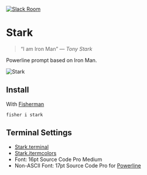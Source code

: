 [![Slack Room][slack-badge]][slack-link]

# Stark

> “I am Iron Man” — _Tony Stark_

Powerline prompt based on Iron Man.

![Stark]

## Install

With [Fisherman]

```fish
fisher i stark
```

## Terminal Settings

* [Stark.terminal]
* [Stark.itermcolors]
* Font: 16pt Source Code Pro Medium
* Non-ASCII Font: 17pt Source Code Pro for [Powerline]

[slack-link]: https://fisherman-wharf.herokuapp.com/
[slack-badge]: https://fisherman-wharf.herokuapp.com/badge.svg

[Fisherman]: https://github.com/fisherman/fisherman
[Powerline]: https://github.com/powerline/fonts
[Stark.terminal]: https://github.com/fishery/stark/raw/master/Stark.terminal
[Stark.itermcolors]: https://github.com/fishery/stark/raw/master/Stark.itermcolors
[Stark]: https://cloud.githubusercontent.com/assets/8317250/14098417/8ca23e68-f5b6-11e5-82ca-33fcf53c66f4.png
